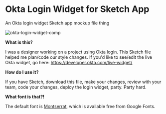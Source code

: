 # Okta Login Widget for Sketch App

An Okta login widget Sketch app mockup file thing

![okta-login-widget-comp](https://user-images.githubusercontent.com/160409/51649839-a43d4d80-1f4b-11e9-9e81-59cd6b9c8d86.png)

**What is this?**

I was a designer working on a project using Okta login. This Sketch file helped me plan/code our style changes. If you'd like to see/edit the live Okta widget, go here: https://developer.okta.com/live-widget/ 

**How do I use it?**

If you have Sketch, download this file, make your changes, review with your team, code your changes, deploy the login widget, party. Party hard.

**What font is that?!**

The default font is [Montserrat](https://fonts.google.com/specimen/Montserrat), which is available free from Google Fonts.
